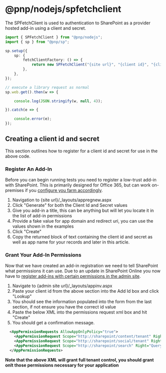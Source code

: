 # @pnp/nodejs/spfetchclient

The SPFetchClient is used to authentication to SharePoint as a provider hosted add-in using a client and secret.

```TypeScript
import { SPFetchClient } from "@pnp/nodejs";
import { sp } from "@pnp/sp";

sp.setup({
    sp: {
        fetchClientFactory: () => {
            return new SPFetchClient("{site url}", "{client id}", "{client secret}");
        },
    },
});

// execute a library request as normal
sp.web.get().then(w => {

    console.log(JSON.stringify(w, null, 4));

}).catch(e => {

    console.error(e);
});
```

## Creating a client id and secret

This section outlines how to register for a client id and secret for use in the above code.

### Register An Add-In

Before you can begin running tests you need to register a low-trust add-in with SharePoint. This is primarily designed for Office 365, but can work on-premises if you [configure you farm accordingly](https://msdn.microsoft.com/en-us/library/office/dn155905.aspx).

1. Navigation to {site url}/_layouts/appregnew.aspx
2. Click "Generate" for both the Client Id and Secret values
3. Give you add-in a title, this can be anything but will let you locate it in the list of add-in permissions
4. Provide a fake value for app domain and redirect uri, you can use the values shown in the examples
5. Click "Create"
6. Copy the returned block of text containing the client id and secret as well as app name for your records and later in this article.

### Grant Your Add-In Permissions

Now that we have created an add-in registration we need to tell SharePoint what permissions it can use. Due to an update in SharePoint Online you now have to [register add-ins with certain permissions in the admin site](https://msdn.microsoft.com/en-us/pnp_articles/how-to-provide-add-in-app-only-tenant-administrative-permissions-in-sharepoint-online).

1. Navigate to {admin site url}/_layouts/appinv.aspx
2. Paste your client id from the above section into the Add Id box and click "Lookup"
3. You should see the information populated into the form from the last section, if not ensure you have the correct id value
4. Paste the below XML into the permissions request xml box and hit "Create"
5. You should get a confirmation message.

```XML
  <AppPermissionRequests AllowAppOnlyPolicy="true">
    <AppPermissionRequest Scope="http://sharepoint/content/tenant" Right="FullControl" />
    <AppPermissionRequest Scope="http://sharepoint/social/tenant" Right="FullControl" />
    <AppPermissionRequest Scope="http://sharepoint/search" Right="QueryAsUserIgnoreAppPrincipal" />
  </AppPermissionRequests>
```

**Note that the above XML will grant full tenant control, you should grant onlt those permissions necessary for your application**
